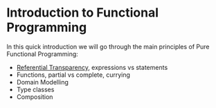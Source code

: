 # Introduction to Functional Programming

In this quick introduction we will go through the main principles of Pure Functional Programming:

* [Referential Transparency](https://en.wikipedia.org/wiki/Referential_transparency), expressions vs statements
* Functions, partial vs complete, currying
* Domain Modelling
* Type classes
* Composition